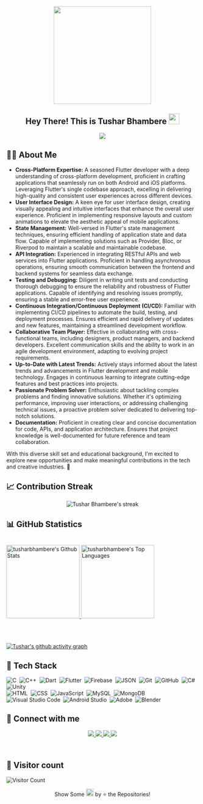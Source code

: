 

<h2 align="center">
  <img align="center" height="256px" src="https://user-images.githubusercontent.com/51513908/150759743-8cdbcae5-9d8c-4099-9353-7b025042f64c.svg"> 
  <br>
  <br>
  Hey There! This is Tushar Bhambere <img src="https://media.giphy.com/media/hvRJCLFzcasrR4ia7z/giphy.gif" width="28">
</h2>


<p align="center">
  <img src="https://readme-typing-svg.herokuapp.com?color=%2336BCF7&size=48&center=true&width=500&height=100&lines=Flutter+Developer;Riverpod+Enthusiast;Flutter+Hooks;Flutter+Web;Android+Developer;iOs+Developer">
</p>





  ## 🧑‍💻 About Me
<ul>
<li><b>Cross-Platform Expertise:</b> A seasoned Flutter developer with a deep understanding of cross-platform development, proficient in crafting applications that seamlessly run on both Android and iOS platforms. Leveraging Flutter's single codebase approach, excelling in delivering high-quality and consistent user experiences across different devices.</li>
<li><b>User Interface Design:</b> A keen eye for user interface design, creating visually appealing and intuitive interfaces that enhance the overall user experience. Proficient in implementing responsive layouts and custom animations to elevate the aesthetic appeal of mobile applications.</li>
<li><b>State Management:</b> Well-versed in Flutter's state management techniques, ensuring efficient handling of application state and data flow. Capable of implementing solutions such as Provider, Bloc, or Riverpod to maintain a scalable and maintainable codebase.</li>
<li><b>API Integration:</b> Experienced in integrating RESTful APIs and web services into Flutter applications. Proficient in handling asynchronous operations, ensuring smooth communication between the frontend and backend systems for seamless data exchange.</li>
<li><b>Testing and Debugging:</b> Diligent in writing unit tests and conducting thorough debugging to ensure the reliability and robustness of Flutter applications. Capable of identifying and resolving issues promptly, ensuring a stable and error-free user experience.</li>
<li><b>Continuous Integration/Continuous Deployment (CI/CD):</b> Familiar with implementing CI/CD pipelines to automate the build, testing, and deployment processes. Ensures efficient and rapid delivery of updates and new features, maintaining a streamlined development workflow.</li>
<li><b>Collaborative Team Player:</b> Effective in collaborating with cross-functional teams, including designers, product managers, and backend developers. Excellent communication skills and the ability to work in an agile development environment, adapting to evolving project requirements.</li>
<li><b>Up-to-Date with Latest Trends:</b> Actively stays informed about the latest trends and advancements in Flutter development and mobile technology. Engages in continuous learning to integrate cutting-edge features and best practices into projects.</li>
<li><b>Passionate Problem Solver:</b> Enthusiastic about tackling complex problems and finding innovative solutions. Whether it's optimizing performance, improving user interactions, or addressing challenging technical issues, a proactive problem solver dedicated to delivering top-notch solutions.</li>
<li><b>Documentation:</b> Proficient in creating clear and concise documentation for code, APIs, and application architecture. Ensures that project knowledge is well-documented for future reference and team collaboration.</li>
</ul>

<p>With this diverse skill set and educational background, I'm excited to explore new opportunities and make meaningful contributions in the tech and creative industries. 🚀</p>



  
  ## &#128200; Contribution Streak

  <p align="center">
    <img title="🔥 Get streak stats for your profile at git.io/streak-stats" alt="Tushar Bhambere's streak" src="https://github-readme-streak-stats.herokuapp.com/?user=tusharbhambere&theme=monokai-metallian&hide_border=true"/>
  </p>
  
  
  ## &#128202; GitHub Statistics
  
  <br/>
    <a href="https://github.com/anuraghazra/github-readme-stats">
      <img alt="tusharbhambere's Github Stats" src="https://denvercoder1-github-readme-stats.vercel.app/api/?username=tusharbhambere&show_icons=true&count_private=true&theme=react&hide_border=true&bg_color=1F222E&title_color=F85D7F&icon_color=F8D866" height="192px"/>
    </a>
    <a href="https://github.com/anuraghazra/github-readme-stats">
      <img alt="tusharbhambere's Top Languages" src="https://github-readme-stats.vercel.app/api/top-langs/?username=tusharbhambere&langs_count=8&layout=compact&theme=react&hide_border=true&bg_color=1F222E&title_color=F85D7F&icon_color=F8D866&hide=Jupyter%20Notebook" height="192px"/>     </a>
  
<br/><br/>


[![Tushar's github activity graph](https://github-readme-activity-graph.vercel.app/graph?username=tusharbhambere&bg_color=1F222E&color=F8D866&line=F85D7F&point=FFFFFF&hide_border=true)](https://github.com/tusharbhambere/github-readme-activity-graph)
  

## 🧠 Tech Stack

![C](https://img.shields.io/badge/-C-05122A?style=flat&logo=C&logoColor=A8B9CC)&nbsp;
![C++](https://img.shields.io/badge/-C++-05122A?style=flat&logo=C%2B%2B&logoColor=00599C)&nbsp;
![Dart](https://img.shields.io/badge/-Dart-05122A?style=flat&logo=dart&logoColor=1075C2)&nbsp;
![Flutter](https://img.shields.io/badge/-Flutter-05122A?style=flat&logo=flutter&logoColor=02569B)&nbsp;
![Firebase](https://img.shields.io/badge/-Firebase-05122A?style=flat&logo=firebase&logoColor=FFCA28)&nbsp;
![JSON](https://img.shields.io/badge/-JSON-05122A?style=flat&logo=json&logoColor=000000)&nbsp;
![Git](https://img.shields.io/badge/-Git-05122A?style=flat&logo=git)&nbsp;
![GitHub](https://img.shields.io/badge/-GitHub-05122A?style=flat&logo=github)&nbsp;
![C#](https://img.shields.io/badge/-Cs-05122A?style=flat&logo=csharp)&nbsp;
![Unity](https://img.shields.io/badge/-Unity-05122A?style=flat&logo=unity)&nbsp;  
![HTML](https://img.shields.io/badge/-HTML-05122A?style=flat&logo=HTML5)&nbsp;
![CSS](https://img.shields.io/badge/-CSS-05122A?style=flat&logo=CSS3&logoColor=1572B6)&nbsp;
![JavaScript](https://img.shields.io/badge/-JavaScript-05122A?style=flat&logo=javascript)&nbsp;
![MySQL](https://img.shields.io/badge/-MySQL-05122A?style=flat&logo=mysql&logoColor=4479A1)&nbsp; 
![MongoDB](https://img.shields.io/badge/-MongoDB-05122A?style=flat&logo=mongodb&logoColor=4479A1)&nbsp; 
![Visual Studio Code](https://img.shields.io/badge/-Visual%20Studio%20Code-05122A?style=flat&logo=visual-studio-code&logoColor=007ACC)&nbsp;
![Android Studio](https://img.shields.io/badge/-Android%20Studio-05122A?style=flat&logo=android-studio&logoColor=3DDC84)&nbsp;
![Adobe](https://img.shields.io/badge/-Adobe-05122A?style=flat&logo=adobe)&nbsp;
![Blender](https://img.shields.io/badge/-Blender-05122A?style=flat&logo=blender)&nbsp;

  ## &#128232; Connect with me

 <p align="center">
  <a href="https://www.linkedin.com/in/tushar-bhambere/">
    <img src="https://img.shields.io/badge/-tushar-bhambere-0077B5?style=for-the-badge&logo=Linkedin&logoColor=white"/>
   </a>
  <a href="mailto:tusharbhambere8@gmail.com">
    <img src="https://img.shields.io/badge/-tusharbhambere8@gmail.com-D14836?style=for-the-badge&logo=Gmail&logoColor=white"/>
   </a>
  <a href="https://instagram.com/all_rounder_tushar">
    <img src="https://img.shields.io/badge/-all_rounder_tushar-E4405F?style=for-the-badge&logo=Instagram&logoColor=white"/>
  </a>
  <a href="https://twitter.com/noobchess1">
    <img src="https://img.shields.io/badge/-noobchess1-1DA1F2?style=for-the-badge&logo=twitter&logoColor=white"/>
  </a>
</p>
  <br/>
  
  
  ## &#128064; Visitor count
  ![Visitor Count](https://profile-counter.glitch.me/tusharbhambere/count.svg)
  
  <p align = "center">Show Some <img src="https://media.giphy.com/media/YondZW6AMjgTEHevF0/giphy.gif" width="20" height="20"> by &#11088; the Repositories! </p>
